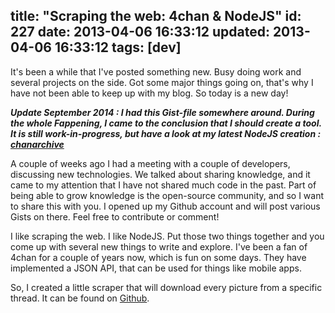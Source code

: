 title: "Scraping the web: 4chan & NodeJS"
id: 227
date: 2013-04-06 16:33:12
updated: 2013-04-06 16:33:12
tags: [dev]
---
It's been a while that I've posted something new. Busy doing work and several projects on the side. Got some major things going on, that's why I have not been able to keep up with my blog. So today is a new day!

<!--more-->

_**Update September 2014 : I had this Gist-file somewhere around. During the whole Fappening, I came to the conclusion that I should create a tool. It is still work-in-progress, but have a look at my latest NodeJS creation : [chanarchive](https://github.com/j3lte/chanarchive "chanarchive on Github")**_

A couple of weeks ago I had a meeting with a couple of developers, discussing new technologies. We talked about sharing knowledge, and it came to my attention that I have not shared much code in the past. Part of being able to grow knowledge is the open-source community, and so I want to share this with you. I opened up my Github account and will post various Gists on there. Feel free to contribute or comment!

I like scraping the web. I like NodeJS. Put those two things together and you come up with several new things to write and explore. I've been a fan of 4chan for a couple of years now, which is fun on some days. They have implemented a JSON API, that can be used for things like mobile apps.

So, I created a little scraper that will download every picture from a specific thread. It can be found on [Github](https://gist.github.com/j3lte/5326383).

<script src="https://gist.github.com/j3lte/5326383.js"></script>
